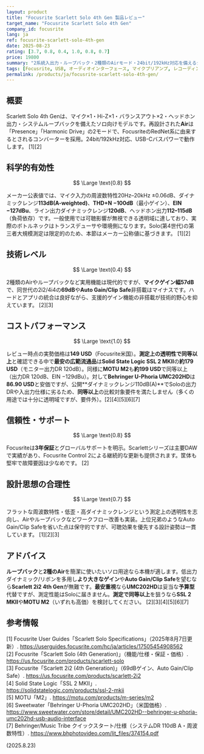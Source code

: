```yaml
---
layout: product
title: "Focusrite Scarlett Solo 4th Gen 製品レビュー"
target_name: "Focusrite Scarlett Solo 4th Gen"
company_id: focusrite
lang: ja
ref: focusrite-scarlett-solo-4th-gen
date: 2025-08-23
rating: [3.7, 0.8, 0.4, 1.0, 0.8, 0.7]
price: 19800
summary: "2系統入出力・ループバック・2種類のAirモード・24bit/192kHz対応を備えるシングル入力USB-Cインターフェイスです。公称測定値は透明域に達し、2i2/4i4より機能は簡素ながら、同等以上の測定透明性を満たすインターフェイス群の中では本機が最安クラスです。"
tags: [Focusrite, USB, オーディオインターフェース, マイクプリアンプ, レコーディング]
permalink: /products/ja/focusrite-scarlett-solo-4th-gen/
---
```

## 概要

Scarlett Solo 4th Genは、マイク×1・Hi-Z×1・バランスアウト×2・ヘッドホン出力・システムループバックを備えたソロ向けモデルです。再設計された**Air**は「Presence」「Harmonic Drive」の2モードで、FocusriteのRedNet系に由来するとされるコンバーターを採用。24bit/192kHz対応、USB-Cバスパワーで動作します。 [1][2]

## 科学的有効性

$$ \Large \text{0.8} $$

メーカー公表値では、マイク入力の周波数特性20Hz–20kHz ±0.06dB、ダイナミックレンジ**113dB(A-weighted)**、**THD+N −100dB**（最小ゲイン）、**EIN −127dBu**、ライン出力ダイナミックレンジ**120dB**、ヘッドホン出力**112–115dB**（負荷依存）です。一般使用では可聴影響が無視できる透明域に達しており、実際のボトルネックはトランスデューサや環境側になります。Solo(第4世代)の第三者大規模測定は限定的のため、本節はメーカー公称値に基づきます。 [1][2]

## 技術レベル

$$ \Large \text{0.4} $$

2種類のAirやループバックなど実用機能は現代的ですが、**マイクゲイン幅57dB**で、同世代の2i2/4i4の**69dB**や**Auto Gain/Clip Safe**非搭載はマイナスです。ハードとアプリの統合は良好ながら、支援的ゲイン機能の非搭載が技術的野心を抑えています。 [2][3]

## コストパフォーマンス

$$ \Large \text{1.0} $$

レビュー時点の実勢価格は**149 USD**（Focusrite米国）。**測定上の透明性で同等以上**と確認できる中で**最安の広範流通品**は**Solid State Logic SSL 2 MKII**の**約179 USD**（モニター出力DR 120dB）。同様に**MOTU M2**も**約199 USD**で同等以上（出力DR 120dB、EIN −129dBu）。対して**Behringer U-Phoria UMC202HD**は**86.90 USD**と安価ですが、公開**ダイナミックレンジ110dB(A)**でSoloの出力DRや入出力仕様に劣るため、**同等以上**の比較対象要件を満たしません（多くの用途では十分に透明域ですが、要件外）。[2][4][5][6][7]

## 信頼性・サポート

$$ \Large \text{0.8} $$

Focusriteは**3年保証**とグローバルサポートを明示。Scarlettシリーズは主要DAWで実績があり、Focusrite Control 2による継続的な更新も提供されます。筐体も堅牢で故障要因は少なめです。 [2]

## 設計思想の合理性

$$ \Large \text{0.7} $$

フラットな周波数特性・低歪・高ダイナミックレンジという測定上の透明性を志向し、Airやループバックなどワークフロー改善も実装。上位兄弟のようなAuto Gain/Clip Safeを省いた点は保守的ですが、可聴効果を優先する設計姿勢は一貫しています。 [1][2][3]

## アドバイス

**ループバック**と**2種のAir**を簡潔に使いたいソロ用途なら本機が適します。低出力ダイナミック/リボンを多用し**より大きなゲイン**や**Auto Gain/Clip Safe**を望むなら**Scarlett 2i2 4th Gen**が無難です。**最安重視**なら**UMC202HD**は妥当な**予算型**代替ですが、測定性能はSoloに届きません。**測定で同等以上**を狙うなら**SSL 2 MKII**や**MOTU M2**（いずれも高価）を検討してください。 [2][3][4][5][6][7]

## 参考情報

[1] Focusrite User Guides「Scarlett Solo Specifications」（2025年8月7日更新）. https://userguides.focusrite.com/hc/ja/articles/17505454908562  
[2] Focusrite「Scarlett Solo (4th Generation)」（機能/仕様・保証・価格）. https://us.focusrite.com/products/scarlett-solo  
[3] Focusrite「Scarlett 2i2 (4th Generation)」（69dBゲイン、Auto Gain/Clip Safe）. https://us.focusrite.com/products/scarlett-2i2  
[4] Solid State Logic「SSL 2 MKII」. https://solidstatelogic.com/products/ssl-2-mkii  
[5] MOTU「M2」. https://motu.com/products/m-series/m2  
[6] Sweetwater「Behringer U-Phoria UMC202HD」（米国価格）. https://www.sweetwater.com/store/detail/UMC202HD--behringer-u-phoria-umc202hd-usb-audio-interface  
[7] Behringer/Music Tribe クイックスタート/仕様（システムDR 110dB A・周波数特性）. https://www.bhphotovideo.com/lit_files/374154.pdf  

(2025.8.23)

